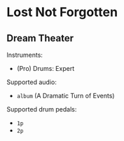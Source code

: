 # Lost Not Forgotten

## Dream Theater

Instruments:

  * (Pro) Drums: Expert

Supported audio:

  * `album` (A Dramatic Turn of Events)

Supported drum pedals:

  * `1p`
  * `2p`
